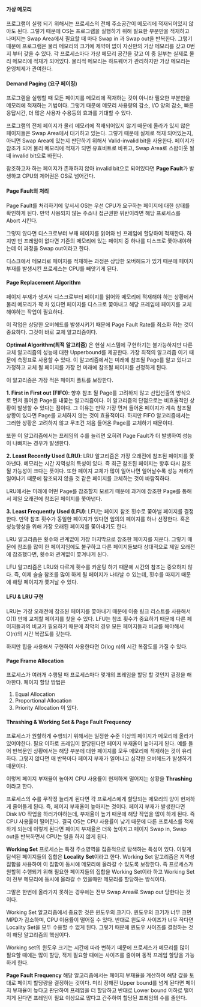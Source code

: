 #### 가상 메모리
프로그램이 실행 되기 위해서는 프로세스의 전체 주소공간이 메모리에 적재되어있지 않아도 된다.
그렇기 때문에 OS는 프로그램을 실행하기 위해 필요한 부분만을 적재하고 나머지는 Swap Area에서 필요할 때 마다 Swap in 과 Swap out을
반복한다. 
그렇기 때문에 프로그램은 물리 메모리의 크기에 제약이 없이 자신만의 가상 메모리를 갖고 0번지 부터 갖을 수 있다.
각 프로세스마다 가상 메모리 공간을 갖고 이 중 일부는 실제로 물리 메모리에 적재가 되어있다.
물리적 메모리는 하드웨어가 관리하지만 가상 메모리는 운영체제가 관여한다.

#### Demand Paging (요구 페이징)
프로그램을 실행할 때 모든 페이지를 메모리에 적재하는 것이 아니라 필요한 부분만을 메모리에 적재하는 기법이다.
그렇기 때문에 메모리 사용량의 감소, I/O 양의 감소, 빠른 응답시간, 더 많은 사용자 수용등의 효과를 기대할 수 있다.

프로그램의 전체 페이지가 물리 메모리에 적재되어있지 않기 때문에 올라가 있지 않은 페이지들은 Swap Area에서 대기하고 있는다.
그렇기 때문에 실제로 적재 되어있는지, 아니면 Swap Area에 있는지 판단하기 위해서 Valid-invalid bit을 사용한다.
페이지가 참조가 되어 물리 메모리에 적재가 되면 유효비트로 바뀌고, Swap Area로 스왑아웃 될 때 invalid bit으로 바뀐다.

참조하고자 하는 페이지가 존재하지 않아 invalid bit으로 되어있다면 **Page Fault**가 발생하고 CPU의 제어권은 OS로 넘어간다.

#### Page Fault의 처리
Page Fault를 처리하기에 앞서서 OS는 우선 CPU가 요구하는 페이지에 대한 상태를 확인하게 된다.
만약 사용되지 않는 주소나 접근권한 위반이라면 해당 프로세스를 Abort 시킨다.

그렇지 않다면 디스크로부터 부재 페이지를 읽어와 빈 프레임에 할당하여 적재한다. 하지만 빈 프레임이 없다면 기존의 메모리에 있는 페이지 중 하나를 디스크로 쫓아내야하는데 이 과정을 Swap out이라고 한다.

디스크에서 메모리로 페이지를 적재하는 과정은 상당한 오버헤드가 있기 때문에 페이지 부재를 발생시킨 프로세스는 CPU를 빼앗기게 된다. 

#### Page Replacement Algorithm
페이지 부재가 생겨서 디스크로부터 페이지를 읽어와 메모리에 적재해야 하는 상황에서 물리 메모리가 꽉 차 있다면 페이지를 디스크로 쫓아내고 해당 프레임에 페이지를 교체해야하는 작업이 필요하다. 

이 작업은 상당한 오버헤드를 발생시키기 때문에 Page Fault Rate를 최소화 하는 것이 중요하다. 그것이 바로 교체 알고리즘이다.

**Optimal Algorithm(최적 알고리즘)** 은 현실 시스템에 구현하기는 불가능하지만 다른 교체 알고리즘의 성능에 대한 Upperbound를 제공한다.
가장 최적의 알고리즘 이기 때문에 측정표로 사용할 수 있다.
이 알고리즘에서는 미래에 참조될 Page를 알고 있다고 가정하고 교체 될 페이지를 가장 먼 미래에 참조될 페이지를 선정하게 된다.

이 알고리즘은 가장 적은 페이지 폴트를 보장한다.

**1\. First in First out (FIFO)**: 향후 참조 될 Page를 고려하지 않고 선입선출의 방식으로 먼저 들어온 Page를 내쫓는 알고리즘이다.
이 알고리즘의 단점으로는 비효율적인 상황이 발생할 수 있다는 점이다.
그 이유는 만약 가장 먼저 들어온 페이지가 계속 참조될 상황이 있다면 Page를 교체하지 않는 것이 효율적이다.
하지만 FIFO 알고리즘에서는 그러한 상황은 고려하지 않고 무조건 처음 들어온 Page를 교체하기 때문이다.

또한 이 알고리즘에서는 프레임의 수를 늘리면 오히려 Page Fault가 더 발생하여 성능이 나빠지는 경우가 발생한다.

**2\. Least Recently Used (LRU)**: LRU 알고리즘은 가장 오래전에 참조된 페이지를 쫓아낸다.
메모리는 시간 지역성의 특성이 있다. 즉 최근 참조된 페이지는 향후 다시 참조될 가능성이 크다는 뜻이다. 또한 페이지 교체가 많이 일어나면 일어날수록 성능 저하가 일어나기 때문에 참조되지 않을 것 같은 페이지를 교체하는 것이 바람직하다.

LRU에서는 미래에 어떤 Page를 참조할지 모르기 때문에 과거에 참조한 Page를 통해서 제일 오래전에 참조된 페이지를 쫓아낸다.

**3\. Least Frequently Used (LFU)**: LFU는 페이지 참조 횟수로 쫓아낼 페이지를 결정한다.
만약 참조 횟수가 동일한 페이지가 있다면 임의의 페이지를 하나 선정한다. 혹은 성능향상을 위해 가장 오래된 페이지를 쫓아내기도 한다.

LRU 알고리즘은 횟수와 관계없이 가장 마지막으로 참조한 페이지를 지운다. 그렇기 때문에 참조를 많이 한 페이지임에도 불구하고 다른 페이지들보다 상대적으로 제일 오래전에 참조했다면, 횟수와 관계없이 쫓겨나게 된다.

LFU 알고리즘은 LRU와 다르게 횟수를 카운팅 하기 때문에 시간의 참조는 중요하지 않다. 즉, 이제 슬슬 참조를 많이 하게 될 페이지가 나타날 수 있는데, 횟수를 따지기 때문에 해당 페이지가 쫓겨날 수 있다. 

#### LFU & LRU 구현

LRU는 가장 오래전에 참조된 페이지를 쫓아내기 때문에 이중 링크 리스트를 사용해서 O(1) 만에 교체할 페이지를 찾을 수 있다.
LFU는 참조 횟수가 중요하기 때문에 다른 페이지들과의 비교가 필요하기 때문에 최악의 경우 모든 페이지들과 비교를 해야해서 O(n)의 시간 복잡도를 갖는다.

하지만 힙을 사용해서 구현하여 사용한다면 O(log n)의 시간 복잡도를 가질 수 있다.

#### Page Frame Allocation
프로세스가 여러개 수행될 때 프로세스마다 몇개의 프레임을 할당 할 것인지 결정을 해야한다.
페이지 할당 방법은 
1. Equal Allocation
2. Proportional Allocation
3. Priority Allocation
이 있다. 

#### Thrashing & Working Set & Page Fault Frequency
프로세스가 원할하게 수행되기 위해서는 일정한 수준 이상의 페이지가 메모리에 올라가 있어야한다. 
필요 이하로 프레임이 할당된다면 페이지 부재율이 높아지게 된다.
예를 들어 반복문인 상황에서는 해당 부분에 대한 페이지를 모두 메모리에 적재하는 것이 유리하다. 그렇지 않다면 매 반복마다 페이지 부재가 일어나고 심각한 오버헤드가 발생하기 때문이다.

이렇게 페이지 부재율이 높아져 CPU 사용률이 현저하게 떨어지는 상황을 **Thrashing** 이라고 한다.

프로세스의 수를 무작정 늘리게 된다면 각 프로세스에게 할당되는 메모리의 양이 현저하게 줄어들게 된다. 즉, 페이지 부재율이 높아지는 것이다.
페이지 부재가 발생한다면 Disk I/O 작업을 하러가야하는데, 부재율이 높기 때문에 해당 작업을 많이 하게 된다. 즉 CPU 사용률이 떨어진다.
결국 OS는 CPU 사용률이 낮기 때문에 다른 프로세스를 적재하게 되는데 이렇게 된다면 페이지 부재율은 더욱 높아지고 페이지 Swap in, Swap out을 반복하면서 CPU는 일을 하지 않게 된다.

**Working Set**
프로세스는 특정 주소영역을 집중적으로 탐색하는 특성이 있다.
이렇게 탐색된 페이지들의 집합은 **Locality Set**이라고 한다.
Working Set 알고리즘은 지역성 집합을 사용하여 이 집합이 동시에 메모리에 올라갈 수 있도록 보장한다.
즉 프로세스가 원할히 수행되기 위해 필요한 페이지들의 집합을 Working Set이라 하고 Working Set이 전부 메모리에 동시에 올라갈 수 있을때만 메모리를 할당하는 방식이다.

그말은 한번에 올라가지 못하는 경우에는 전부 Swap Area로 Swap out 당한다는 것이다. 

Working Set 알고리즘에서 중요한 것은 윈도우의 크기다. 윈도우의 크기가 너무 크면 MPD가 감소하며, CPU 이용률이 떨어질 수 있다.
반대로 윈도우 사이즈가 너무 작다면 Locality Set을 모두 수용할 수 없게 된다.
그렇기 때문에 윈도우 사이즈를 결정하는 것이 해당 알고리즘의 핵심이다.

Working set의 윈도우 크기는 시간에 따라 변하기 때문에 프로세스가 메모리를 많이 필요할 때에는 많이 할당, 적게 필요할 때에는 사이즈를 줄이며 동적 프레임 할당을 가능하게 한다.

**Page Fault Frequency**
해당 알고리즘에서는 페이지 부재율을 계산하여 해당 값을 토대로 페이지 할당량을 결정하는 것이다.
미리 정해진 Upper bound를 넘게 된다면 페이지 부재율이 높다고 판단하여 프레임을 더 할당하고
반대로 Lower bound 이하로 떨어지게 된다면 프레임이 필요 이상으로 많다고 간주하여 할당된 프레임의 수를 줄인다.
